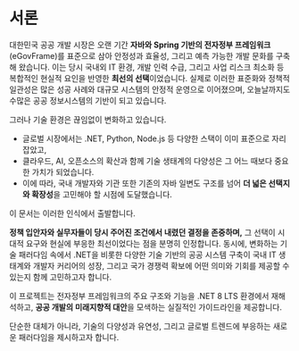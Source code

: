 # 서론

대한민국 공공 개발 시장은 오랜 기간 **자바와 Spring 기반의 전자정부 프레임워크**(eGovFrame)를 표준으로 삼아 안정성과 효율성, 그리고 예측 가능한 개발 문화를 구축해 왔습니다. 이는 당시 국내외 IT 환경, 개발 인력 수급, 그리고 사업 리스크 최소화 등 복합적인 현실적 요인을 반영한 **최선의 선택**이었습니다. 실제로 이러한 표준화와 정책적 일관성은 많은 성공 사례와 대규모 시스템의 안정적 운영으로 이어졌으며, 오늘날까지도 수많은 공공 정보시스템의 기반이 되고 있습니다.

그러나 기술 환경은 끊임없이 변화하고 있습니다.

- 글로벌 시장에서는 .NET, Python, Node.js 등 다양한 스택이 이미 표준으로 자리잡았고,
- 클라우드, AI, 오픈소스의 확산과 함께 기술 생태계의 다양성은 그 어느 때보다 중요한 가치가 되었습니다.
- 이에 따라, 국내 개발자와 기관 또한 기존의 자바 일변도 구조를 넘어 **더 넓은 선택지와 확장성**을 고민해야 할 시점에 도달했습니다.

이 문서는 이러한 인식에서 출발합니다.

**정책 입안자와 실무자들이 당시 주어진 조건에서 내렸던 결정을 존중하며,** 그 선택이 시대적 요구와 현실에 부응한 최선이었다는 점을 분명히 인정합니다. 동시에, 변화하는 기술 패러다임 속에서 .NET을 비롯한 다양한 기술 기반의 공공 시스템 구축이 국내 IT 생태계와 개발자 커리어의 성장, 그리고 국가 경쟁력 확보에 어떤 의미와 기회를 제공할 수 있는지 함께 고민하고자 합니다.

이 프로젝트는 전자정부 프레임워크의 주요 구조와 기능을 .NET 8 LTS 환경에서 재해석하고, **공공 개발의 미래지향적 대안**을 모색하는 실질적인 가이드라인을 제공합니다.

단순한 대체가 아니라, 기술의 다양성과 유연성, 그리고 글로벌 트렌드에 부응하는 새로운 패러다임을 제시하고자 합니다.
